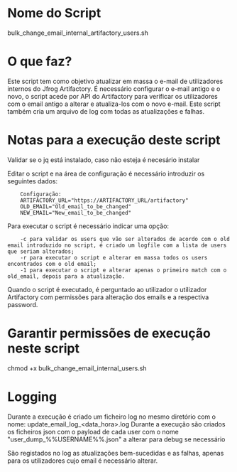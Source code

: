 # Nome do Script
bulk_change_email_internal_artifactory_users.sh

# O que faz?
Este script tem como objetivo atualizar em massa o e-mail de utilizadores internos do Jfrog Artifactory.
É necessário configurar o e-mail antigo e o novo, o script acede por API do Artifactory para verificar os utilizadores com o email antigo a alterar e atualiza-los com o novo e-mail.
Este script também cria um arquivo de log com todas as atualizações e falhas.


# Notas para a execução deste script
Validar se o jq está instalado, caso não esteja é necesário instalar

Editar o script e na área de configuração é necessário introduzir os seguintes dados:
        
        Configuração:
        ARTIFACTORY_URL="https://ARTIFACTORY_URL/artifactory"
        OLD_EMAIL="Old_email_to_be_changed"
        NEW_EMAIL="New_email_to_be_changed"

Para executar o script é necessário indicar uma opção:

        -c para validar os users que vão ser alterados de acordo com o old email introduzido no script, é criado um logfile com a lista de users que seriam alterados;
        -r para executar o script e alterar em massa todos os users encontrados com o old email;
        -1 para executar o script e alterar apenas o primeiro match com o old_email, depois para a atualização.

Quando o script é executado, é perguntado ao utilizador o utilizador Artifactory com permissões para alteração dos emails e a respectiva password.

# Garantir permissões de execução neste script
chmod +x bulk_change_email_internal_users.sh

# Logging
Durante a execução é criado um ficheiro log no mesmo diretório com o nome: update_email_log_<data_hora>.log
Durante a execução são criados os ficheiros json com o payload de cada user com o nome "user_dump_%%USERNAME%%.json" a alterar para debug se necessário

São registados no log as atualizações bem-sucedidas e as falhas, apenas para os utilizadores cujo email é necessário alterar.
